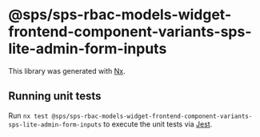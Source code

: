 # @sps/sps-rbac-models-widget-frontend-component-variants-sps-lite-admin-form-inputs

This library was generated with [Nx](https://nx.dev).

## Running unit tests

Run `nx test @sps/sps-rbac-models-widget-frontend-component-variants-sps-lite-admin-form-inputs` to execute the unit tests via [Jest](https://jestjs.io).
